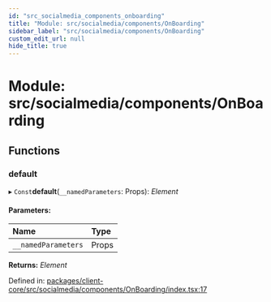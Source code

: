 ```yaml
---
id: "src_socialmedia_components_onboarding"
title: "Module: src/socialmedia/components/OnBoarding"
sidebar_label: "src/socialmedia/components/OnBoarding"
custom_edit_url: null
hide_title: true
---
```


# Module: src/socialmedia/components/OnBoarding

## Functions

### default

▸ `Const`**default**(`__namedParameters`: Props): *Element*

#### Parameters:

Name | Type |
:------ | :------ |
`__namedParameters` | Props |

**Returns:** *Element*

Defined in: [packages/client-core/src/socialmedia/components/OnBoarding/index.tsx:17](https://github.com/xr3ngine/xr3ngine/blob/673ad6a5f/packages/client-core/src/socialmedia/components/OnBoarding/index.tsx#L17)
